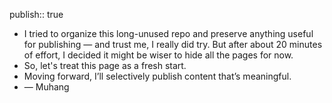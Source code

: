 publish:: true

- I tried to organize this long-unused repo and preserve anything useful for publishing — and trust me, I really did try. But after about 20 minutes of effort, I decided it might be wiser to hide all the pages for now.
- So, let's treat this page as a fresh start.
- Moving forward, I’ll selectively publish content that’s meaningful.
- — Muhang